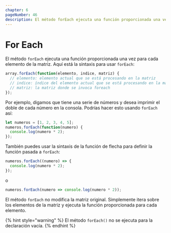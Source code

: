 ```yaml
---
chapter: 6
pageNumber: 46
description: El método forEach ejecuta una función proporcionada una vez para cada elemento de la matriz.  
---
```

# For Each

El método `forEach` ejecuta una función proporcionada una vez para cada elemento de la matriz. Aquí está la sintaxis para usar `forEach`:

```javascript
array.forEach(function(elemento, indice, matriz) {
  // elemento: elemento actual que se está procesando en la matriz
  // indice: índice del elemento actual que se está procesando en la matriz
  // matriz: la matriz donde se invoca foreach 
});
```

Por ejemplo, digamos que tiene una serie de números y desea imprimir el doble de cada número en la consola. Podrías hacer esto usando `forEach` así:

```typescript
let numeros = [1, 2, 3, 4, 5];
numeros.forEach(function(numero) {
  console.log(numero * 2);
});
```

También puedes usar la sintaxis de la función de flecha para definir la función pasada a `forEach`:

```typescript
numeros.forEach((numero) => {
  console.log(numero * 2);
});
```

o

```typescript
numeros.forEach(numero => console.log(numero * 2));
```

El método `forEach` no modifica la matriz original. Simplemente itera sobre los elementos de la matriz y ejecuta la función proporcionada para cada elemento.

{% hint style="warning" %}
El método `forEach()` no se ejecuta para la declaración vacía.
{% endhint %}

